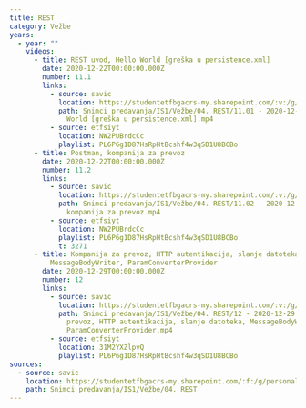```yaml
---
title: REST
category: Vežbe
years:
  - year: ""
    videos:
      - title: REST uvod, Hello World [greška u persistence.xml]
        date: 2020-12-22T00:00:00.000Z
        number: 11.1
        links:
          - source: savic
            location: https://studentetfbgacrs-my.sharepoint.com/:v:/g/personal/sa190595d_student_etf_bg_ac_rs/EX-yvWMAjGZPpUypZ67hOrABvhuG5fHRkbEifHS9sXt2iA
            path: Snimci predavanja/IS1/Vežbe/04. REST/11.01 - 2020-12-22 - REST uvod, Hello
              World [greška u persistence.xml].mp4
          - source: etfsiyt
            location: NW2PUBrdcCc
            playlist: PL6P6g1D87HsRpHtBcshf4w3qSD1U8BCBo
      - title: Postman, kompanija za prevoz
        date: 2020-12-22T00:00:00.000Z
        number: 11.2
        links:
          - source: savic
            location: https://studentetfbgacrs-my.sharepoint.com/:v:/g/personal/sa190595d_student_etf_bg_ac_rs/Ec2gecANlllGrdhmYD4gJwEB9YMiWNoEmiiFnrwfnVIRYQ
            path: Snimci predavanja/IS1/Vežbe/04. REST/11.02 - 2020-12-22 - Postman,
              kompanija za prevoz.mp4
          - source: etfsiyt
            location: NW2PUBrdcCc
            playlist: PL6P6g1D87HsRpHtBcshf4w3qSD1U8BCBo
            t: 3271
      - title: Kompanija za prevoz, HTTP autentikacija, slanje datoteka,
          MessageBodyWriter, ParamConverterProvider
        date: 2020-12-29T00:00:00.000Z
        number: 12
        links:
          - source: savic
            location: https://studentetfbgacrs-my.sharepoint.com/:v:/g/personal/sa190595d_student_etf_bg_ac_rs/EQ69imJbSwpDhrTHHffob58BwZA-dO79EmQylOs1ONeQSg
            path: Snimci predavanja/IS1/Vežbe/04. REST/12 - 2020-12-29 - Kompanija za
              prevoz, HTTP autentikacija, slanje datoteka, MessageBodyWriter,
              ParamConverterProvider.mp4
          - source: etfsiyt
            location: 31M2YXZlpvQ
            playlist: PL6P6g1D87HsRpHtBcshf4w3qSD1U8BCBo
sources:
  - source: savic
    location: https://studentetfbgacrs-my.sharepoint.com/:f:/g/personal/sa190595d_student_etf_bg_ac_rs/EnL1wn4VjA5GlBspIybtOesBdJoLtmxuekIOZ1BhUQIeAA
    path: Snimci predavanja/IS1/Vežbe/04. REST
---
```



